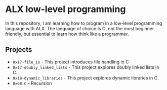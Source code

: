 # ALX low-level programming
In this repository, I am learning how to program in a low-level programming language with ALX. The language of choice is C, not the most beginner friendly, but essential to learn how think like a programmer.

## Projects
- `0x17-file_io` - This project introduces file handling in C
- `0x17-doubly_linked_lists` - This project explores doubly linked lists in C.
- `0x18-dynamic_libraries` - This project explores dynamic libraries in C.
- `0x08.C` - Recursion